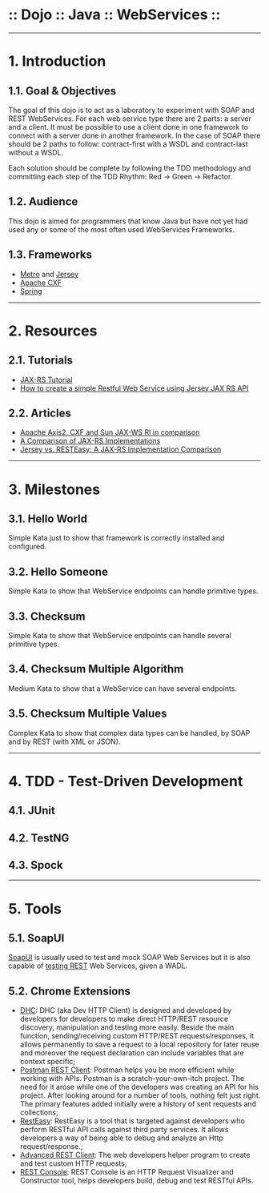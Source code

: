 ﻿:: Dojo :: Java :: WebServices ::
=================================

----

# 1. Introduction

## 1.1. Goal & Objectives

The goal of this dojo is to act as a laboratory to experiment with SOAP and REST WebServices. For each web service type there are 2 parts: a server and a client. It must be possible to use a client done in one framework to connect with a server done in another framework. In the case of SOAP there should be 2 paths to follow: contract-first with a WSDL and contract-last without a WSDL.

Each solution should be complete by following the TDD methodology and committing each step of the TDD Rhythm: Red -> Green -> Refactor.

## 1.2. Audience

This dojo is aimed for programmers that know Java but have not yet had used any or some of the most often used WebServices Frameworks.

## 1.3. Frameworks

- [Metro](../APIs/jaxws/README.md) and [Jersey](../APIs/jaxrs/README.md)
- [Apache CXF](CXF/README.md)
- [Spring](Spring/README.md)

----

# 2. Resources

## 2.1. Tutorials

- [JAX-RS Tutorial](http://www.mkyong.com/tutorials/jax-rs-tutorials/)
- [How to create a simple Restful Web Service using Jersey JAX RS API](http://theopentutorials.com/examples/java-ee/jax-rs/create-a-simple-restful-web-service-using-jersey-jax-rs/)

## 2.2. Articles

- [Apache Axis2, CXF and Sun JAX-WS RI in comparison](https://www.predic8.com/axis2-cxf-jax-ws-comparison.htm)
- [A Comparison of JAX-RS Implementations](https://www.infoq.com/news/2008/10/jaxrs-comparison)
- [Jersey vs. RESTEasy: A JAX-RS Implementation Comparison](https://www.genuitec.com/jersey-resteasy-comparison/)

----

# 3. Milestones

## 3.1. Hello World

Simple Kata just to show that framework is correctly installed and configured.

## 3.2. Hello Someone

Simple Kata to show that WebService endpoints can handle primitive types.

## 3.3. Checksum

Simple Kata to show that WebService endpoints can handle several primitive types.

## 3.4. Checksum Multiple Algorithm

Medium Kata to show that a WebService can have several endpoints.

## 3.5. Checksum Multiple Values

Complex Kata to show that complex data types can be handled, by SOAP and by REST (with XML or JSON).

----

# 4. TDD - Test-Driven Development

## 4.1. JUnit

## 4.2. TestNG

## 4.3. Spock

----

# 5. Tools

## 5.1. SoapUI

[SoapUI](http://www.soapui.org/) is usually used to test and mock SOAP Web Services but it is also capable of [testing REST](http://www.soapui.org/rest-testing.html) Web Services, given a WADL.

## 5.2. Chrome Extensions

- [DHC](https://chrome.google.com/webstore/detail/dhc-resthttp-api-client/aejoelaoggembcahagimdiliamlcdmfm): DHC (aka Dev HTTP Client) is designed and developed by developers for developers to make direct HTTP/REST resource discovery, manipulation and testing more easily. Beside the main function, sending/receiving custom HTTP/REST requests/responses, it allows permanently to save a request to a local repository for later reuse and moreover the request declaration can include variables that are context specific;
- [Postman REST Client](https://chrome.google.com/webstore/detail/postman-rest-client/fdmmgilgnpjigdojojpjoooidkmcomcm?hl=en): Postman helps you be more efficient while working with APIs. Postman is a scratch-your-own-itch project. The need for it arose while one of the developers was creating an API for his project. After looking around for a number of tools, nothing felt just right. The primary features added initially were a history of sent requests and collections;
- [RestEasy](https://chrome.google.com/webstore/detail/resteasy/nojelkgnnpdmhpankkiikipkmhgafoch): RestEasy is a tool that is targeted against developers who perform RESTful API calls against third party services. It allows developers a way of being able to debug and analyze an Http request/response.;
- [Advanced REST Client](https://chrome.google.com/webstore/detail/advanced-rest-client/hgmloofddffdnphfgcellkdfbfbjeloo/reviews?hl=en-US&utm_source=ARC): The web developers helper program to create and test custom HTTP requests;
- [REST Console](https://chrome.google.com/webstore/detail/rest-console/cokgbflfommojglbmbpenpphppikmonn?hl=en): REST Console is an HTTP Request Visualizer and Constructor tool, helps developers build, debug and test RESTful APIs.

